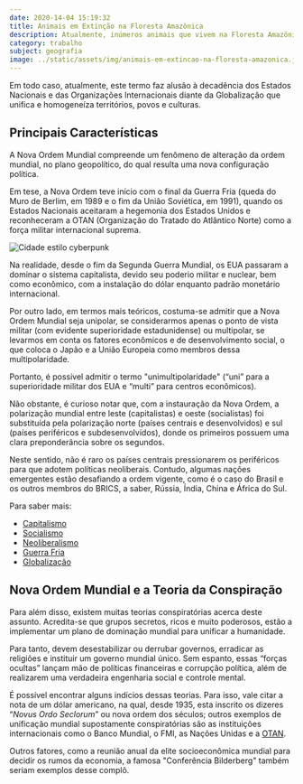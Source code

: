 ```yaml
---
date: 2020-14-04 15:19:32
title: Animais em Extinção na Floresta Amazônica 
description: Atualmente, inúmeros animais que vivem na Floresta Amazônica estão ameaçados de extinção, desde mamíferos, peixes, aves e anfíbios. Algumas das principais causas são o desequilíbrio ambiental a caça e pesca predatória a poluição do solo, do ar e da água alterações climáticas tráfico de animais e perda ou fragmentação dos habitats.
category: trabalho
subject: geografia
image: ../static/assets/img/animais-em-extincao-na-floresta-amazonica.jpg
---
```


Em todo caso, atualmente, este termo faz alusão à decadência dos 
Estados Nacionais e das Organizações Internacionais diante da 
Globalização que unifica e homogeneíza territórios, povos e culturas.

## Principais Características

A Nova Ordem Mundial compreende um fenômeno de alteração da ordem 
mundial, no plano geopolítico, do qual resulta uma nova configuração 
política.

Em tese, a Nova Ordem teve início com o final da Guerra 
Fria (queda do Muro de Berlim, em 1989 e o fim da União Soviética, em 
1991), quando os Estados Nacionais aceitaram a hegemonia dos Estados 
Unidos e reconheceram a OTAN (Organização do Tratado do Atlântico Norte) como a força militar internacional suprema.

![Cidade estilo cyberpunk](/assets/img/nova-ordem-mundial.jpg)

Na realidade, desde o fim da Segunda Guerra Mundial, os EUA passaram a dominar o sistema 
capitalista, devido seu poderio militar e nuclear, bem como econômico, 
com a instalação do dólar enquanto padrão monetário internacional.

Por outro lado, em termos mais teóricos, costuma-se admitir que a Nova 
Ordem Mundial seja unipolar, se considerarmos apenas o ponto de vista 
militar (com evidente superioridade estadunidense) ou multipolar, se 
levarmos em conta os fatores econômicos e de desenvolvimento social, o 
que coloca o Japão e a União Europeia como membros dessa 
multipolaridade.

Portanto, é possível admitir o termo 
"unimultipolaridade" (“uni” para a superioridade militar dos EUA e 
“multi” para centros econômicos).

Não obstante, é curioso notar 
que, com a instauração da Nova Ordem, a polarização mundial entre leste 
(capitalistas) e oeste (socialistas) foi substituída pela polarização 
norte (países centrais e desenvolvidos) e sul (países periféricos e 
subdesenvolvidos), donde os primeiros possuem uma clara preponderância 
sobre os segundos.

Neste sentido, não é raro os países centrais 
pressionarem os periféricos para que adotem políticas neoliberais. 
Contudo, algumas nações emergentes estão desafiando a ordem vigente, 
como é o caso do Brasil e os outros membros do BRICS, a saber, Rússia, 
Índia, China e África do Sul.

Para saber mais:

- [Capitalismo](https://www.todamateria.com.br/capitalismo/)
- [Socialismo](https://www.todamateria.com.br/socialismo/)
- [Neoliberalismo](https://www.todamateria.com.br/neoliberalismo/)
- [Guerra Fria](https://www.todamateria.com.br/guerra-fria/)
- [Globalização](https://www.todamateria.com.br/globalizacao/)

## Nova Ordem Mundial e a Teoria da Conspiração

Para além disso, existem muitas teorias conspiratórias acerca deste assunto. Acredita-se que grupos secretos, ricos e muito poderosos, estão a 
implementar um plano de dominação mundial para unificar a humanidade.

Para tanto, devem desestabilizar ou derrubar governos, erradicar as 
religiões e instituir um governo mundial único. Sem espanto, essas 
“forças ocultas” lançam mão de políticas financeiras e corrupção 
política, além de realizarem uma verdadeira engenharia social e controle mental.

É possível encontrar alguns indícios dessas teorias. Para isso, vale citar a nota de um dólar americano, na qual, desde 1935, 
esta inscrito os dizeres “*Novus* *Ordo* *Seclorum*” ou nova ordem dos séculos; outros exemplos de unificação mundial 
supostamente conspiratórias são as instituições internacionais como o 
Banco Mundial, o FMI, as Nações Unidas e a [OTAN](https://www.todamateria.com.br/otan-organizacao-do-tratado-do-atlantico-norte/).

Outros fatores, como a reunião anual da elite socioeconômica mundial para 
decidir os rumos da economia, a famosa "Conferência Bilderberg" também 
seriam exemplos desse complô.